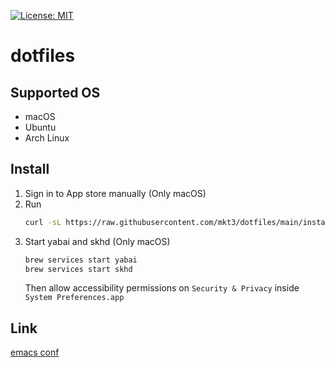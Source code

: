 [![License: MIT](https://img.shields.io/badge/License-MIT-yellow.svg)](https://opensource.org/licenses/MIT)

# dotfiles

## Supported OS
- macOS
- Ubuntu
- Arch Linux

## Install
1. Sign in to App store manually (Only macOS)
2. Run
    ```bash
    curl -sL https://raw.githubusercontent.com/mkt3/dotfiles/main/install.sh | sh
    ```
3. Start yabai and skhd (Only macOS)
    ```bash
    brew services start yabai
    brew services start skhd
    ```
    Then allow accessibility permissions on `Security & Privacy` inside `System Preferences.app`

## Link
[emacs conf](./files/emacs)
